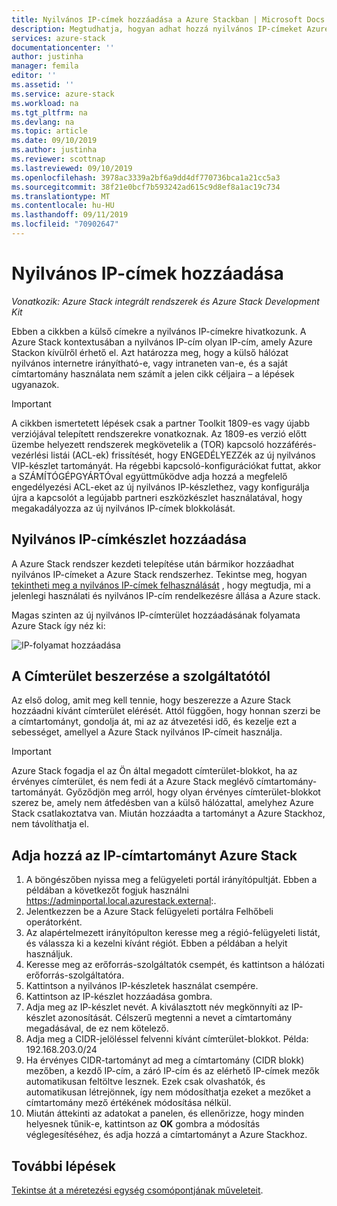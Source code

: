 ```yaml
---
title: Nyilvános IP-címek hozzáadása a Azure Stackban | Microsoft Docs
description: Megtudhatja, hogyan adhat hozzá nyilvános IP-címeket Azure Stackhoz.
services: azure-stack
documentationcenter: ''
author: justinha
manager: femila
editor: ''
ms.assetid: ''
ms.service: azure-stack
ms.workload: na
ms.tgt_pltfrm: na
ms.devlang: na
ms.topic: article
ms.date: 09/10/2019
ms.author: justinha
ms.reviewer: scottnap
ms.lastreviewed: 09/10/2019
ms.openlocfilehash: 3978ac3339a2bf6a9dd4df770736bca1a21cc5a3
ms.sourcegitcommit: 38f21e0bcf7b593242ad615c9d8ef8a1ac19c734
ms.translationtype: MT
ms.contentlocale: hu-HU
ms.lasthandoff: 09/11/2019
ms.locfileid: "70902647"
---
```

# <a name="add-public-ip-addresses"></a>Nyilvános IP-címek hozzáadása
*Vonatkozik: Azure Stack integrált rendszerek és Azure Stack Development Kit*  

Ebben a cikkben a külső címekre a nyilvános IP-címekre hivatkozunk. A Azure Stack kontextusában a nyilvános IP-cím olyan IP-cím, amely Azure Stackon kívülről érhető el. Azt határozza meg, hogy a külső hálózat nyilvános internetre irányítható-e, vagy intraneten van-e, és a saját címtartomány használata nem számít a jelen cikk céljaira – a lépések ugyanazok.

> [!IMPORTANT]
> A cikkben ismertetett lépések csak a partner Toolkit 1809-es vagy újabb verziójával telepített rendszerekre vonatkoznak. Az 1809-es verzió előtt üzembe helyezett rendszerek megkövetelik a (TOR) kapcsoló hozzáférés-vezérlési listái (ACL-ek) frissítését, hogy ENGEDÉLYEZZék az új nyilvános VIP-készlet tartományát. Ha régebbi kapcsoló-konfigurációkat futtat, akkor a SZÁMÍTÓGÉPGYÁRTÓval együttműködve adja hozzá a megfelelő engedélyezési ACL-eket az új nyilvános IP-készlethez, vagy konfigurálja újra a kapcsolót a legújabb partneri eszközkészlet használatával, hogy megakadályozza az új nyilvános IP-címek blokkolását.

## <a name="add-a-public-ip-address-pool"></a>Nyilvános IP-címkészlet hozzáadása
A Azure Stack rendszer kezdeti telepítése után bármikor hozzáadhat nyilvános IP-címeket a Azure Stack rendszerhez. Tekintse meg, hogyan [tekintheti meg a nyilvános IP-címek felhasználását](azure-stack-viewing-public-ip-address-consumption.md) , hogy megtudja, mi a jelenlegi használati és nyilvános IP-cím rendelkezésre állása a Azure stack.

Magas szinten az új nyilvános IP-címterület hozzáadásának folyamata Azure Stack így néz ki:

 ![IP-folyamat hozzáadása](media/azure-stack-add-ips/flow.PNG)

## <a name="obtain-the-address-block-from-your-provider"></a>A Címterület beszerzése a szolgáltatótól
Az első dolog, amit meg kell tennie, hogy beszerezze a Azure Stack hozzáadni kívánt címterület elérését. Attól függően, hogy honnan szerzi be a címtartományt, gondolja át, mi az az átvezetési idő, és kezelje ezt a sebességet, amellyel a Azure Stack nyilvános IP-címeit használja.

> [!IMPORTANT]
> Azure Stack fogadja el az Ön által megadott címterület-blokkot, ha az érvényes címterület, és nem fedi át a Azure Stack meglévő címtartomány-tartományát. Győződjön meg arról, hogy olyan érvényes címterület-blokkot szerez be, amely nem átfedésben van a külső hálózattal, amelyhez Azure Stack csatlakoztatva van. Miután hozzáadta a tartományt a Azure Stackhoz, nem távolíthatja el.

## <a name="add-the-ip-address-range-to-azure-stack"></a>Adja hozzá az IP-címtartományt Azure Stack

1. A böngészőben nyissa meg a felügyeleti portál irányítópultját. Ebben a példában a következőt fogjuk használni https://adminportal.local.azurestack.external:.
2. Jelentkezzen be a Azure Stack felügyeleti portálra Felhőbeli operátorként.
3. Az alapértelmezett irányítópulton keresse meg a régió-felügyeleti listát, és válassza ki a kezelni kívánt régiót. Ebben a példában a helyit használjuk.
4. Keresse meg az erőforrás-szolgáltatók csempét, és kattintson a hálózati erőforrás-szolgáltatóra.
5. Kattintson a nyilvános IP-készletek használat csempére.
6. Kattintson az IP-készlet hozzáadása gombra.
7. Adja meg az IP-készlet nevét. A kiválasztott név megkönnyíti az IP-készlet azonosítását. Célszerű megtenni a nevet a címtartomány megadásával, de ez nem kötelező.
8. Adja meg a CIDR-jelöléssel felvenni kívánt címterület-blokkot. Példa: 192.168.203.0/24
9. Ha érvényes CIDR-tartományt ad meg a címtartomány (CIDR blokk) mezőben, a kezdő IP-cím, a záró IP-cím és az elérhető IP-címek mezők automatikusan feltöltve lesznek. Ezek csak olvashatók, és automatikusan létrejönnek, így nem módosíthatja ezeket a mezőket a címtartomány mező értékének módosítása nélkül.
10. Miután áttekinti az adatokat a panelen, és ellenőrizze, hogy minden helyesnek tűnik-e, kattintson az **OK** gombra a módosítás véglegesítéséhez, és adja hozzá a címtartományt a Azure Stackhoz.


## <a name="next-steps"></a>További lépések 
[Tekintse át a méretezési egység csomópontjának műveleteit](azure-stack-node-actions.md).
